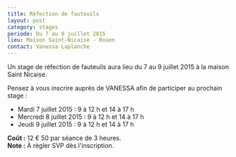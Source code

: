 ```yaml
---
title: Réfection de fauteuils
layout: post
category: stages
periode: Du 7 au 9 juillet 2015
lieu: Maison Saint-Nicaise - Rouen
contact: Vanessa Laplanche
---
```


Un stage de réfection de fauteuils aura lieu du 7 au 9 juillet 2015 à la maison Saint Nicaise.

Pensez à vous inscrire auprès de VANESSA afin de participer au prochain stage : 

  * Mardi 7 juillet 2015 : 9 à 12 h et 14 à 17 h
  * Mercredi 8 juillet 2015 : 9 à 12 h et 14 à 17 h
  * Jeudi 9 juillet 2015 : 9 à 12 h et 14 à 17 h

**Coût :** 12 € 50 par séance de 3 heures.<br>
**Note :**  À règler SVP dès l'inscription.